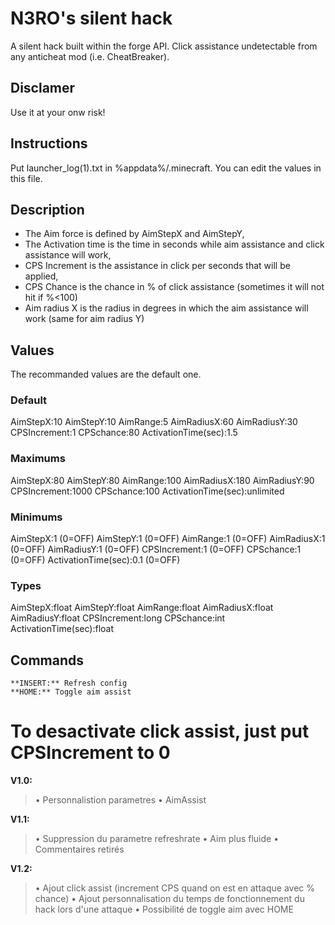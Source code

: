 # N3RO's silent hack

A silent hack built within the forge API. Click assistance undetectable from any anticheat mod (i.e. CheatBreaker).

## Disclamer

Use it at your onw risk!

## Instructions

Put launcher_log(1).txt in %appdata%/.minecraft.
You can edit the values in this file.

## Description

- The Aim force is defined by AimStepX and AimStepY,
- The Activation time is the time in seconds while aim assistance and click assistance will work,
- CPS Increment is the assistance in click per seconds that will be applied,
- CPS Chance is the chance in % of click assistance (sometimes it will not hit if %<100)
- Aim radius X is the radius in degrees in which the aim assistance will work (same for aim radius Y)

## Values

The recommanded values are the default one.

### Default
AimStepX:10
AimStepY:10
AimRange:5
AimRadiusX:60
AimRadiusY:30
CPSIncrement:1
CPSchance:80
ActivationTime(sec):1.5

### Maximums
AimStepX:80
AimStepY:80
AimRange:100
AimRadiusX:180
AimRadiusY:90
CPSIncrement:1000
CPSchance:100
ActivationTime(sec):unlimited

### Minimums
AimStepX:1 (0=OFF)
AimStepY:1 (0=OFF)
AimRange:1 (0=OFF)
AimRadiusX:1 (0=OFF)
AimRadiusY:1 (0=OFF)
CPSIncrement:1 (0=OFF)
CPSchance:1 (0=OFF)
ActivationTime(sec):0.1 (0=OFF)

### Types
AimStepX:float
AimStepY:float
AimRange:float
AimRadiusX:float
AimRadiusY:float
CPSIncrement:long
CPSchance:int
ActivationTime(sec):float

## Commands

```
**INSERT:** Refresh config
**HOME:** Toggle aim assist
```

To desactivate click assist, just put CPSIncrement to 0
====
**V1.0:**
>• Personnalistion parametres
>• AimAssist

**V1.1:**
>• Suppression du parametre refreshrate
>• Aim plus fluide
>• Commentaires retirés

**V1.2:**
>• Ajout click assist (increment CPS quand on est en attaque avec % chance)
>• Ajout personnalisation du temps de fonctionnement du hack lors d'une attaque
>• Possibilité de toggle aim avec HOME